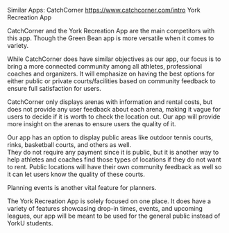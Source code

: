 Similar Apps: 
CatchCorner https://www.catchcorner.com/intro
York Recreation App

CatchCorner and the York Recreation App are the main competitors with this app. Though the Green Bean app is more versatile when it
comes to variety.

While CatchCorner does have similar objectives as our app, our focus is to bring a more connected community among all athletes, 
professional coaches and organizers. It will emphasize on having the best options for either public or private courts/facilities 
based on community feedback to ensure full satisfaction for users.

CatchCorner only displays arenas with information and rental costs, but does not provide any user feedback about each arena, 
making it vague for users to decide if it is worth to check the location out. Our app will provide more insight on the arenas to ensure 
users the quality of it.

Our app has an option to display public areas like outdoor tennis courts, rinks, basketball courts, and others as well.  
They do not require any payment since it is public, but it is another way to help athletes and coaches find those types of locations if 
they do not want to rent. Public locations will have their own community feedback as well so it can let users know the quality 
of these courts.

Planning events is another vital feature for planners.

The York Recreation App is solely focused on one place. It does have a variety of features showcasing drop-in times, events, 
and upcoming leagues, our app will be meant to be used for the general public instead of YorkU students.
